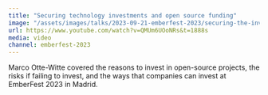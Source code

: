 ```yaml
---
title: "Securing technology investments and open source funding"
image: "/assets/images/talks/2023-09-21-emberfest-2023/securing-the-investment.jpg"
url: https://www.youtube.com/watch?v=QMUm6UOoNRs&t=1888s
media: video
channel: emberfest-2023
---
```


Marco Otte-Witte covered the reasons to invest in open-source projects, the
risks if failing to invest, and the ways that companies can invest at EmberFest
2023 in Madrid.
